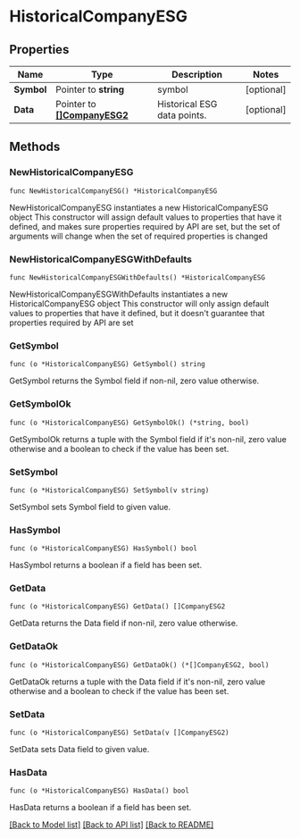 # HistoricalCompanyESG

## Properties

Name | Type | Description | Notes
------------ | ------------- | ------------- | -------------
**Symbol** | Pointer to **string** | symbol | [optional] 
**Data** | Pointer to [**[]CompanyESG2**](CompanyESG2.md) | Historical ESG data points. | [optional] 

## Methods

### NewHistoricalCompanyESG

`func NewHistoricalCompanyESG() *HistoricalCompanyESG`

NewHistoricalCompanyESG instantiates a new HistoricalCompanyESG object
This constructor will assign default values to properties that have it defined,
and makes sure properties required by API are set, but the set of arguments
will change when the set of required properties is changed

### NewHistoricalCompanyESGWithDefaults

`func NewHistoricalCompanyESGWithDefaults() *HistoricalCompanyESG`

NewHistoricalCompanyESGWithDefaults instantiates a new HistoricalCompanyESG object
This constructor will only assign default values to properties that have it defined,
but it doesn't guarantee that properties required by API are set

### GetSymbol

`func (o *HistoricalCompanyESG) GetSymbol() string`

GetSymbol returns the Symbol field if non-nil, zero value otherwise.

### GetSymbolOk

`func (o *HistoricalCompanyESG) GetSymbolOk() (*string, bool)`

GetSymbolOk returns a tuple with the Symbol field if it's non-nil, zero value otherwise
and a boolean to check if the value has been set.

### SetSymbol

`func (o *HistoricalCompanyESG) SetSymbol(v string)`

SetSymbol sets Symbol field to given value.

### HasSymbol

`func (o *HistoricalCompanyESG) HasSymbol() bool`

HasSymbol returns a boolean if a field has been set.

### GetData

`func (o *HistoricalCompanyESG) GetData() []CompanyESG2`

GetData returns the Data field if non-nil, zero value otherwise.

### GetDataOk

`func (o *HistoricalCompanyESG) GetDataOk() (*[]CompanyESG2, bool)`

GetDataOk returns a tuple with the Data field if it's non-nil, zero value otherwise
and a boolean to check if the value has been set.

### SetData

`func (o *HistoricalCompanyESG) SetData(v []CompanyESG2)`

SetData sets Data field to given value.

### HasData

`func (o *HistoricalCompanyESG) HasData() bool`

HasData returns a boolean if a field has been set.


[[Back to Model list]](../README.md#documentation-for-models) [[Back to API list]](../README.md#documentation-for-api-endpoints) [[Back to README]](../README.md)


